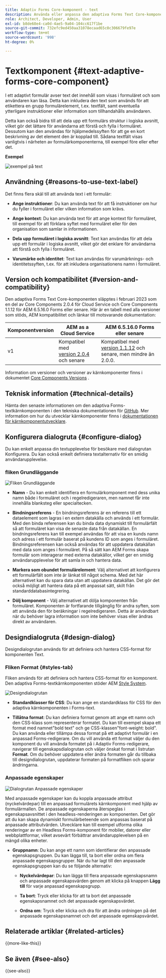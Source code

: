 ```yaml
---
title: Adaptiv Forms Core-komponent - text
description: Använda eller anpassa den adaptiva Forms Text Core-komponenten.
role: Architect, Developer, Admin, User
exl-id: b8de68e4-ca0d-4ae5-9a04-104cc617f1be
source-git-commit: 732efc9ed450aa31078ecaad65c0c306679fe97e
workflow-type: tm+mt
source-wordcount: '998'
ht-degree: 0%

---
```


# Textkomponent {#text-adaptive-forms-core-component}

I ett adaptivt formulär avser text det innehåll som visas i formuläret och som användaren kan läsa. Detta kan inkludera den text som används för att etikettera en grupp formulärelement, t.ex. textfält, samt eventuella ytterligare instruktioner eller information som tillhandahålls användaren.

Detta kan också bidra till att dela upp ett formulärs struktur i logiska avsnitt, vilket gör det lättare för användarna att förstå och fylla i formuläret. Dessutom kan den användas för hjälpmedelssyften för att ge en kort beskrivning av det element den är kopplad till. Sådana textfält visas vanligtvis i närheten av formulärkomponenterna, till exempel före eller efter det.

**Exempel**

![exempel på text](/help/adaptive-forms/assets/text.png)

## Användning {#reasons-to-use-text-label}

Det finns flera skäl till att använda text i ett formulär:

- **Ange instruktioner**: Du kan använda text för att få instruktioner om hur du fyller i formuläret eller vilken information som krävs.

- **Ange kontext**: Du kan använda text för att ange kontext för formuläret, till exempel för att förklara syftet med formuläret eller för den organisation som samlar in informationen.

- **Dela upp formuläret i logiska avsnitt**: Text kan användas för att dela upp ett formulär i logiska avsnitt, vilket gör det enklare för användarna att förstå och fylla i formuläret.

- **Varumärke och identitet**: Text kan användas för varumärknings- och identitetssyften, t.ex. för att inkludera organisationens namn i formuläret.

## Version och kompatibilitet {#version-and-compatibility}

Den adaptiva Forms Text Core-komponenten släpptes i februari 2023 som en del av Core Components 2.0.4 för Cloud Service och Core Components 1.1.12 för AEM 6.5.16.0 Forms eller senare. Här är en tabell med alla versioner som stöds, AEM kompatibilitet och länkar till motsvarande dokumentation:

| Komponentversion | AEM as a Cloud Service | AEM 6.5.16.0 Forms eller senare |
|---|---|---|
| v1 | Kompatibel med <br>[version 2.0.4](/help/adaptive-forms/version.md) och senare | Kompatibel med <br>[version 1.1.12](/help/adaptive-forms/version.md) och senare, men mindre än 2.0.0. |

Information om versioner och versioner av kärnkomponenter finns i dokumentet [Core Components Versions](/help/adaptive-forms/version.md) .

<!-- ## Sample Component Output {#sample-component-output}

To experience the Accordion Component as well as see examples of its configuration options as well as HTML and JSON output, visit the [Component Library](https://adobe.com/go/aem_cmp_library_accordion). -->

## Teknisk information {#technical-details}

Hämta den senaste informationen om den adaptiva Forms-textkärnkomponenten i den tekniska dokumentationen för [GitHub](https://github.com/adobe/aem-core-forms-components/tree/master/ui.af.apps/src/main/content/jcr_root/apps/core/fd/components/form/text/v1/text). Mer information om hur du utvecklar kärnkomponenter finns i [dokumentationen för kärnkomponentutvecklare](/help/developing/overview.md).

## Konfigurera dialogruta {#configure-dialog}

Du kan enkelt anpassa din textupplevelse för besökare med dialogrutan Konfigurera. Du kan också enkelt definiera textalternativ för en smidig användarupplevelse.

### fliken Grundläggande

![Fliken Grundläggande](/help/adaptive-forms/assets/text_properties.png)

- **Namn** - Du kan enkelt identifiera en formulärkomponent med dess unika namn både i formuläret och i regelredigeraren, men namnet får inte innehålla blanksteg eller specialtecken.

- **Bindningsreferens** - En bindningsreferens är en referens till ett dataelement som lagras i en extern datakälla och används i ett formulär. Med den binda referensen kan du binda data dynamiskt till formulärfält så att formuläret kan visa de senaste data från datakällan. En bindningsreferens kan till exempel användas för att visa en kunds namn och adress i ett formulär baserat på kundens ID som anges i formuläret. Bindningsreferensen kan också användas för att uppdatera datakällan med data som anges i formuläret. På så sätt kan AEM Forms skapa formulär som interagerar med externa datakällor, vilket ger en smidig användarupplevelse för att samla in och hantera data.
- **Markera som obundet formulärelement**: Välj alternativet att konfigurera ett formulärfält som inte är länkat till något schema. Med det här alternativet kan du spara data utan att uppdatera datakällan. Det gör det också möjligt att hantera data på ett anpassat sätt, skilt från standarddatabasintegrering.
- **Dölj komponent** - Välj alternativet att dölja komponenten från formuläret. Komponenten är fortfarande tillgänglig för andra syften, som att använda den för beräkningar i regelredigeraren. Detta är användbart när du behöver lagra information som inte behöver visas eller ändras direkt av användaren.
  <!--    **Read-only** - Select the option to make the component non-editable. The user can see the value of the field but cannot modify it. The component remains accessible for other purposes, such as using it for calculations in the Rule Editor.-->

## Designdialogruta {#design-dialog}

Designdialogrutan används för att definiera och hantera CSS-format för komponenten Text.

### Fliken Format {#styles-tab}

Fliken används för att definiera och hantera CSS-format för en komponent. Den adaptiva Forms-textkärnkomponenten stöder AEM [Style System](/help/get-started/authoring.md#component-styling).

![Designdialogrutan](/help/adaptive-forms/assets/checkbox-style.png)

- **Standardklasser för CSS**: Du kan ange en standardklass för CSS för den adaptiva kärnkomponenten i Forms-text.

- **Tillåtna format**: Du kan definiera format genom att ange ett namn och den CSS-klass som representerar formatet. Du kan till exempel skapa ett format med namnet&quot;bold text&quot; och ge CSS-klassen&quot;font-weight: bold&quot;. Du kan använda eller tillämpa dessa format på ett adaptivt formulär i en anpassad Forms-redigerare. Om du vill använda ett format väljer du den komponent du vill använda formatet på i Adaptiv Forms-redigerare, navigerar till egenskapsdialogrutan och väljer önskat format i listrutan **Format**. Om du behöver uppdatera eller ändra formaten går du tillbaka till designdialogrutan, uppdaterar formaten på formatfliken och sparar ändringarna.

### Anpassade egenskaper

![Dialogrutan Anpassade egenskaper](/help/adaptive-forms/assets/checkbox-customproperties.png)

Med anpassade egenskaper kan du koppla anpassade attribut (nyckelvärdepar) till en anpassad formulärets kärnkomponent med hjälp av formulärmallen. De anpassade egenskaperna återspeglas i egenskapsavsnittet i den headless-renderingen av komponenten. Det gör att du kan skapa dynamiskt formulärbeteende som anpassas baserat på anpassade attributvärden. Utvecklare kan till exempel utforma olika renderingar av en Headless Forms-komponent för mobiler, datorer eller webbplattformar, vilket avsevärt förbättrar användarupplevelsen på en mängd olika enheter.

- **Gruppnamn**: Du kan ange ett namn som identifierar den anpassade egenskapsgruppen. Du kan lägga till, ta bort eller ordna om flera anpassade egenskapsgrupper. När du har lagt till den anpassade egenskapsgruppen kan du se följande alternativ:

   - **Nyckelvärdepar**: Du kan lägga till flera anpassade egenskapsnamn och anpassade egenskapsvärden genom att klicka på knappen **Lägg till** för varje anpassad egenskapsgrupp.

   - **Ta bort**: Tryck eller klicka för att ta bort det anpassade egenskapsnamnet och det anpassade egenskapsvärdet.

   - **Ordna om**: Tryck eller klicka och dra för att ändra ordningen på det anpassade egenskapsnamnet och det anpassade egenskapsvärdet.

## Relaterade artiklar {#related-articles}

{{more-like-this}}

## Se även {#see-also}

{{see-also}}